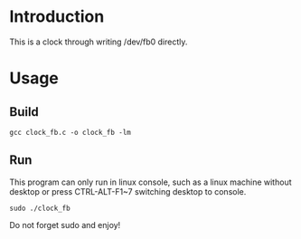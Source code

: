 # Introduction
This is a clock through writing /dev/fb0 directly.

# Usage
## Build
```
gcc clock_fb.c -o clock_fb -lm
```
## Run
This program can only run in linux console, such as a linux machine without desktop or press CTRL-ALT-F1~7 switching desktop to console. 
```
sudo ./clock_fb
```
Do not forget sudo and enjoy!
